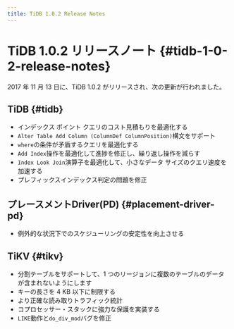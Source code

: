 ```yaml
---
title: TiDB 1.0.2 Release Notes
---
```


# TiDB 1.0.2 リリースノート {#tidb-1-0-2-release-notes}

2017 年 11 月 13 日に、TiDB 1.0.2 がリリースされ、次の更新が行われました。

## TiDB {#tidb}

-   インデックス ポイント クエリのコスト見積もりを最適化する
-   `Alter Table Add Column (ColumnDef ColumnPosition)`構文をサポート
-   `where`の条件が矛盾するクエリを最適化する
-   `Add Index`操作を最適化して進捗を修正し、繰り返し操作を減らす
-   `Index Look Join`演算子を最適化して、小さなデータ サイズのクエリ速度を加速する
-   プレフィックスインデックス判定の問題を修正

## プレースメントDriver(PD) {#placement-driver-pd}

-   例外的な状況下でのスケジューリングの安定性を向上させる

## TiKV {#tikv}

-   分割テーブルをサポートして、1 つのリージョンに複数のテーブルのデータが含まれないようにします
-   キーの長さを 4 KB 以下に制限する
-   より正確な読み取りトラフィック統計
-   コプロセッサー・スタックに強力な保護を実装する
-   `LIKE`動作と`do_div_mod`バグを修正
